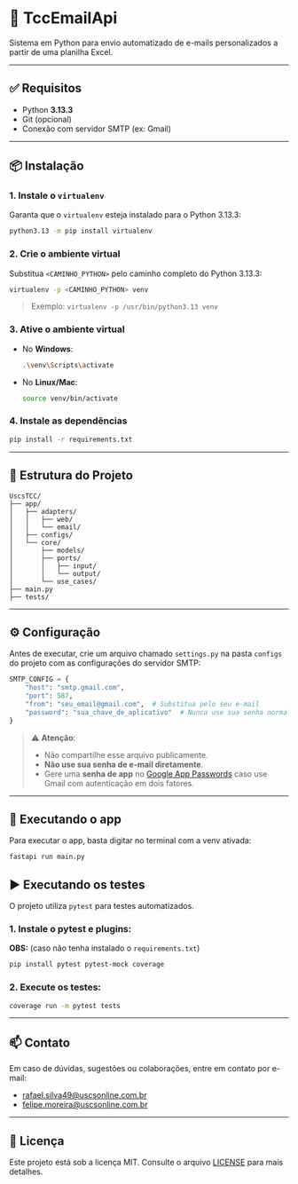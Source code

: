 # 📧 TccEmailApi

Sistema em Python para envio automatizado de e-mails personalizados a partir de uma planilha Excel.

---

## ✅ Requisitos

- Python **3.13.3**
- Git (opcional)
- Conexão com servidor SMTP (ex: Gmail)

---

## 📦 Instalação

### 1. Instale o `virtualenv`

Garanta que o `virtualenv` esteja instalado para o Python 3.13.3:

```bash
python3.13 -m pip install virtualenv
```

### 2. Crie o ambiente virtual

Substitua `<CAMINHO_PYTHON>` pelo caminho completo do Python 3.13.3:

```bash
virtualenv -p <CAMINHO_PYTHON> venv
```

> Exemplo:
> `virtualenv -p /usr/bin/python3.13 venv`

### 3. Ative o ambiente virtual

- No **Windows**:
  ```bash
  .\venv\Scripts\activate
  ```

- No **Linux/Mac**:
  ```bash
  source venv/bin/activate
  ```

### 4. Instale as dependências

```bash
pip install -r requirements.txt
```

---

## 📁 Estrutura do Projeto

```
UscsTCC/ 
├── app/
│   ├── adapters/
│   │   ├── web/                    
│   │   └── email/                 
│   ├── configs/                     
│   └── core/
│       ├── models/                 
│       ├── ports/
│       │   ├── input/              
│       │   └── output/             
│       └── use_cases/             
├── main.py
├── tests/
```

---

## ⚙️ Configuração

Antes de executar, crie um arquivo chamado `settings.py` na pasta `configs` do projeto com as configurações do servidor SMTP:

```python
SMTP_CONFIG = {
    "host": "smtp.gmail.com",
    "port": 587,
    "from": "seu_email@gmail.com",  # Substitua pelo seu e-mail
    "password": "sua_chave_de_aplicativo"  # Nunca use sua senha normal
}
```

> ⚠️ **Atenção**:
> - Não compartilhe esse arquivo publicamente.
> - **Não use sua senha de e-mail diretamente**.
> - Gere uma **senha de app** no [Google App Passwords](https://support.google.com/accounts/answer/185833?hl=pt-BR) caso use Gmail com autenticação em dois fatores.

---
## 🚀 Executando o app

Para executar o app, basta digitar no terminal com a venv ativada:
```bash
fastapi run main.py
```

## ▶️ Executando os testes

O projeto utiliza `pytest` para testes automatizados.

### 1. Instale o pytest e plugins:
**OBS:** (caso não tenha instalado o `requirements.txt`)
```bash
pip install pytest pytest-mock coverage
```

### 2. Execute os testes:

```bash
coverage run -m pytest tests
```

---

## 📫 Contato

Em caso de dúvidas, sugestões ou colaborações, entre em contato por e-mail:

- rafael.silva49@uscsonline.com.br
- felipe.moreira@uscsonline.com.br
---


## 📝 Licença

Este projeto está sob a licença MIT. Consulte o arquivo [LICENSE](LICENSE) para mais detalhes.
